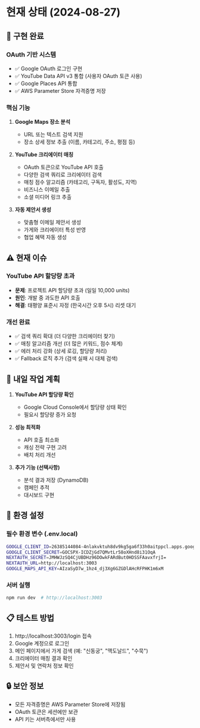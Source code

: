 # 현재 상태 (2024-08-27)

## 🚀 구현 완료

### OAuth 기반 시스템
- ✅ Google OAuth 로그인 구현
- ✅ YouTube Data API v3 통합 (사용자 OAuth 토큰 사용)
- ✅ Google Places API 통합
- ✅ AWS Parameter Store 자격증명 저장

### 핵심 기능
1. **Google Maps 장소 분석**
   - URL 또는 텍스트 검색 지원
   - 장소 상세 정보 추출 (이름, 카테고리, 주소, 평점 등)

2. **YouTube 크리에이터 매칭**
   - OAuth 토큰으로 YouTube API 호출
   - 다양한 검색 쿼리로 크리에이터 검색
   - 매칭 점수 알고리즘 (카테고리, 구독자, 활성도, 지역)
   - 비즈니스 이메일 추출
   - 소셜 미디어 링크 추출

3. **자동 제안서 생성**
   - 맞춤형 이메일 제안서 생성
   - 가게와 크리에이터 특성 반영
   - 협업 혜택 자동 생성

## ⚠️ 현재 이슈

### YouTube API 할당량 초과
- **문제**: 프로젝트 API 할당량 초과 (일일 10,000 units)
- **원인**: 개발 중 과도한 API 호출
- **해결**: 태평양 표준시 자정 (한국시간 오후 5시) 리셋 대기

### 개선 완료
- ✅ 검색 쿼리 확대 (더 다양한 크리에이터 찾기)
- ✅ 매칭 알고리즘 개선 (더 많은 키워드, 점수 체계)
- ✅ 에러 처리 강화 (상세 로깅, 할당량 처리)
- ✅ Fallback 로직 추가 (검색 실패 시 대체 검색)

## 📝 내일 작업 계획

1. **YouTube API 할당량 확인**
   - Google Cloud Console에서 할당량 상태 확인
   - 필요시 할당량 증가 요청

2. **성능 최적화**
   - API 호출 최소화
   - 캐싱 전략 구현 고려
   - 배치 처리 개선

3. **추가 기능 (선택사항)**
   - 분석 결과 저장 (DynamoDB)
   - 캠페인 추적
   - 대시보드 구현

## 🔧 환경 설정

### 필수 환경 변수 (.env.local)
```bash
GOOGLE_CLIENT_ID=26385144084-4nlakvktuh8dv9kg5ga6f33h0aitppcl.apps.googleusercontent.com
GOOGLE_CLIENT_SECRET=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
NEXTAUTH_SECRET=JMHWJzSQ4CjUBDHz96DOwkFARdBut0HDSSFAavxfrjI=
NEXTAUTH_URL=http://localhost:3003
GOOGLE_MAPS_API_KEY=AIzaSyD7w_1hz4_dj3Xg6GZGDlAHcRFPHK1m6xM
```

### 서버 실행
```bash
npm run dev  # http://localhost:3003
```

## 📋 테스트 방법

1. http://localhost:3003/login 접속
2. Google 계정으로 로그인
3. 메인 페이지에서 가게 검색 (예: "신동궁", "맥도날드", "수묵")
4. 크리에이터 매칭 결과 확인
5. 제안서 및 연락처 정보 확인

## 🔒 보안 정보

- 모든 자격증명은 AWS Parameter Store에 저장됨
- OAuth 토큰은 세션에만 보관
- API 키는 서버측에서만 사용
